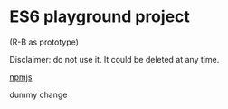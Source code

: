 # ES6 playground project

(R-B as prototype)

Disclaimer: do not use it. It could be deleted at any time.

[npmjs](https://www.npmjs.com/package/es6-prototype-proj)

dummy change
